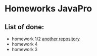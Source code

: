 # Homeworks JavaPro

## List of done:

- homework 1/2 [another repository](https://github.com/Sawfucii23/hillel-javapro-git-demo)
- homework 4
- homework 3